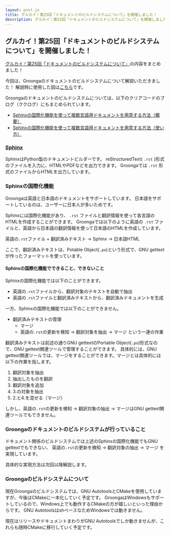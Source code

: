```yaml
---
layout: post.ja
title: グルカイ！第25回「ドキュメントのビルドシステムについて」を開催しました！
description: グルカイ！第25回「ドキュメントのビルドシステムについて」を開催しました！
---
```


## グルカイ！第25回「ドキュメントのビルドシステムについて」を開催しました！

[グルカイ！第25回「ドキュメントのビルドシステムについて」](https://www.youtube.com/watch?v=OcHBLHgqIpw)の内容をまとめました！

今回は、Groongaのドキュメントのビルドシステムについて解説いただきました！
解説時に使用した図は[こちら](https://github.com/groonga/groonga.org/blob/gh-pages/images/grndev/2023-01-24-document-build-system.png)です。

Groongaのドキュメントのビルドシステムについては、以下のクリアコードのブログ（ククログ）にもまとめられています。

* [Sphinxの国際化機能を使って複数言語用ドキュメントを用意する方法（概要）](https://www.clear-code.com/blog/2011/5/31.html)
* [Sphinxの国際化機能を使って複数言語用ドキュメントを用意する方法（使い方）](https://www.clear-code.com/blog/2011/6/19.html)

### [Sphinx](https://www.sphinx-doc.org/ja/master/)

SphinxはPython製のドキュメントビルダーです。
reStructuredText( `.rst` )形式のファイルを入力に、HTMLやPDFなどを出力できます。
Groongaでは `.rst` 形式のファイルからHTMLを出力しています。

### Sphinxの国際化機能

Groongaは英語と日本語のドキュメントをサポートしています。
日本語をサポートしているのは、ユーザーに日本人が多いためです。

Sphinxには国際化機能があり、 `.rst` ファイルと翻訳情報を使って各言語のHTMLを作成することができます。
Groongaでは以下のように英語の `.rst` ファイルと、英語から日本語の翻訳情報を使って日本語のHTMLを作成しています。

英語の`.rst`ファイル + 翻訳済みテキスト -> Sphinx -> 日本語HTML

ここで、翻訳済みテキストは、Potable Object(`.po`)という形式で、GNU gettextが作ったフォーマットを使っています。

#### Sphinxの国際化機能でできること、できないこと

Sphinxの国際化機能では以下のことができます。
    
* 英語の`.rst`ファイルから、翻訳対象のテキストを自動で抽出
* 英語の`.rst`ファイルと翻訳済みテキストから、翻訳済みドキュメントを生成

一方、Sphinxの国際化機能では以下のことができません。

 * 翻訳済みテキストの管理 
   * マージ
   * 英語の`.rst`の更新を検知 -> 翻訳対象を抽出 -> マージ という一連の作業
  
翻訳済みテキストは前述の通りGNU gettextのPortable Object(`.po`)形式なので、GNU gettext関連ツールで管理することができます。
具体的には、GNU gettext関連ツールでは、マージをすることができます。マージとは具体的には以下の作業を指します。

1. 翻訳対象を抽出
2. 抽出したものを翻訳
3. 翻訳対象を追加
4. 3.の対象を抽出
5. 2.と4.を混ぜる（マージ）

しかし、英語の`.rst`の更新を検知 -> 翻訳対象の抽出 -> マージはGNU gettext関連ツールでもできません。

### Groongaのドキュメントのビルドシステムが行っていること

ドキュメント関係のビルドシステムでは上述のSphinxの国際化機能でもGNU gettextでもできない、
英語の`.rst`の更新を検知 -> 翻訳対象の抽出 -> マージ を実現しています。

具体的な実現方法は次回以降解説します。

### Groongaのビルドシステムについて

現在Groongaのビルドシステムでは、GNU AutotoolsとCMakeを使用していますが、今後はCMakeに一本化していく予定です。
GroongaはWindowsもサポートしているので、Windows上でも動作するCMakeの方が嬉しいといった理由からです。
GNU AutotoolsはshベースなためWindowsでは動きません。

現在はリリースやドキュメントまわりがGNU Autotoolsでしか動きませんが、これらも随時CMakeに移行していく予定です。
